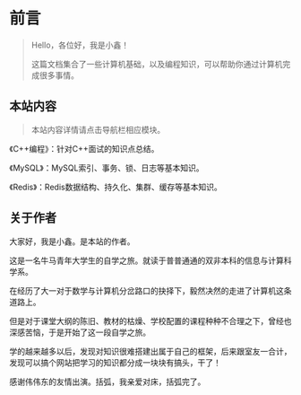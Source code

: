 # 前言

> Hello，各位好，我是小鑫！
>
> 这篇文档集合了一些计算机基础，以及编程知识，可以帮助你通过计算机完成很多事情。

## 本站内容

> 本站内容详情请点击导航栏相应模块。

《C++编程》：针对C++面试的知识点总结。

《MySQL》：MySQL索引、事务、锁、日志等基本知识。

《Redis》：Redis数据结构、持久化、集群、缓存等基本知识。

## 关于作者

大家好，我是小鑫。是本站的作者。

这是一名牛马青年大学生的自学之旅。就读于普普通通的双非本科的信息与计算科学系。

在经历了大一对于数学与计算机分岔路口的抉择下，毅然决然的走进了计算机这条道路上。

但是对于课堂大纲的陈旧、教材的枯燥、学校配置的课程种种不合理之下，曾经也深感苦恼，于是开始了这一段自学之旅。

学的越来越多以后，发现对知识很难搭建出属于自己的框架，后来跟室友一合计，发现可以搞个网站把学习的知识都分成一块块有搞头，干了！

感谢伟伟东的友情出演。括弧，我亲爱对床，括弧完了。

